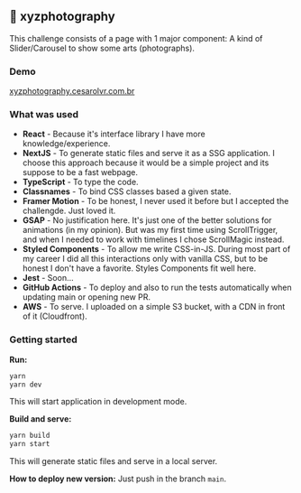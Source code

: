 
## 📸 xyzphotography
This challenge consists of a page with 1 major component: A kind of Slider/Carousel to show some arts (photographs).

### Demo
[xyzphotography.cesarolvr.com.br](https://xyzphotography.cesarolvr.com.br)

### What was used

- **React** - Because it's interface library I have more knowledge/experience.
- **NextJS** - To generate static files and serve it as a SSG application. I choose this approach because it would be a simple project and its suppose to be a fast webpage.
- **TypeScript** - To type the code.
- **Classnames** - To bind CSS classes based a given state.
- **Framer Motion** - To be honest, I never used it before but I accepted the challengde. Just loved it.
- **GSAP** - No justification here. It's just one of the better solutions for animations (in my opinion). But was my first time using ScrollTrigger, and when I needed to work with timelines I chose ScrollMagic instead.
- **Styled Components** - To allow me write CSS-in-JS. During most part of my career I did all this interactions only with vanilla CSS, but to be honest I don't have a favorite. Styles Components fit well here.
- **Jest** - Soon...
- **GitHub Actions** - To deploy and also to run the tests automatically when updating main or opening new PR.
- **AWS** - To serve. I uploaded on a simple S3 bucket, with a CDN in front of it (Cloudfront).

### Getting started

**Run:**
```javascript
yarn
yarn dev
```
This will start application in development mode.

**Build and serve:**
```javascript
yarn build
yarn start
```
This will generate static files and serve in a local server.

**How to deploy new version:**
Just push in the branch `main`.
